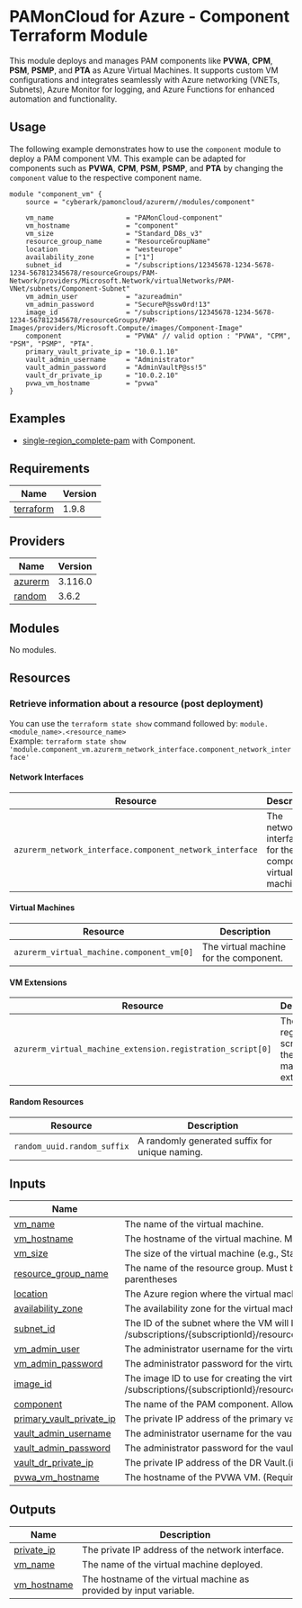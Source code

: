 # PAMonCloud for Azure - Component Terraform Module

This module deploys and manages PAM components like **PVWA**, **CPM**, **PSM**, **PSMP**, and **PTA** as Azure Virtual Machines. It supports custom VM configurations and integrates seamlessly with Azure networking (VNETs, Subnets), Azure Monitor for logging, and Azure Functions for enhanced automation and functionality.

## Usage

The following example demonstrates how to use the `component` module to deploy a PAM component VM. This example can be adapted for components such as **PVWA**, **CPM**, **PSM**, **PSMP**, and **PTA** by changing the `component` value to the respective component name.

```hcl
module "component_vm" {
    source = "cyberark/pamoncloud/azurerm//modules/component"

    vm_name                  = "PAMonCloud-component"
    vm_hostname              = "component"
    vm_size                  = "Standard_D8s_v3"
    resource_group_name      = "ResourceGroupName"
    location                 = "westeurope"
    availability_zone        = ["1"]
    subnet_id                = "/subscriptions/12345678-1234-5678-1234-567812345678/resourceGroups/PAM-Network/providers/Microsoft.Network/virtualNetworks/PAM-VNet/subnets/Component-Subnet"
    vm_admin_user            = "azureadmin"
    vm_admin_password        = "SecureP@ssw0rd!13"
    image_id                 = "/subscriptions/12345678-1234-5678-1234-567812345678/resourceGroups/PAM-Images/providers/Microsoft.Compute/images/Component-Image"
    component                = "PVWA" // valid option : "PVWA", "CPM", "PSM", "PSMP", "PTA".
    primary_vault_private_ip = "10.0.1.10"
    vault_admin_username     = "Administrator"
    vault_admin_password     = "AdminVaultP@ss!5"
    vault_dr_private_ip      = "10.0.2.10"
    pvwa_vm_hostname         = "pvwa"
}
```

## Examples

- [single-region_complete-pam](/examples/single-region_complete-pam) with Component.

<!-- BEGIN_TF_DOCS -->
## Requirements

| Name | Version |
|------|---------|
| <a name="requirement_terraform"></a> [terraform](https://github.com/hashicorp/terraform) | 1.9.8 |

## Providers

| Name | Version |
|------|---------|
| <a name="provider_azurerm"></a> [azurerm](https://github.com/hashicorp/terraform-provider-azurerm) | 3.116.0 |
| <a name="requirement_random"></a> [random](https://github.com/hashicorp/terraform-provider-random) | 3.6.2 |

## Modules

No modules.

## Resources

### Retrieve information about a resource (post deployment)
You can use the `terraform state show` command followed by: `module.<module_name>.<resource_name>`  
Example: `terraform state show 'module.component_vm.azurerm_network_interface.component_network_interface'`  

#### **Network Interfaces**
| Resource                                                | Description                                              |
|---------------------------------------------------------|----------------------------------------------------------|
| `azurerm_network_interface.component_network_interface` | The network interface for the component virtual machine. |

#### **Virtual Machines**
| Resource                                          | Description                                    |
|---------------------------------------------------|------------------------------------------------|
| `azurerm_virtual_machine.component_vm[0]` | The virtual machine for the component. |

#### **VM Extensions**
| Resource                                                           | Description                                                        |
|--------------------------------------------------------------------|--------------------------------------------------------------------|
| `azurerm_virtual_machine_extension.registration_script[0]` | The registration script for the virtual machine extension. |

#### **Random Resources**
| Resource                     | Description                                    |
|------------------------------|------------------------------------------------|
| `random_uuid.random_suffix`  | A randomly generated suffix for unique naming. |

## Inputs

| Name | Description | Type | Default | Required |
|------|-------------|------|---------|:--------:|
| <a name="input_vm_name"></a> [vm\_name](#input\_vm\_name) | The name of the virtual machine. | `string` | `null` | yes |
| <a name="input_vm_hostname"></a> [vm\_hostname](#input\_vm\_hostname) | The hostname of the virtual machine. Must be 3 to 15 characters long, contain at least one letter, and must not start or end with a hyphen.  | `string` | `null` | yes |
| <a name="input_vm_size"></a> [vm\_size](#input\_vm\_size) | The size of the virtual machine (e.g., Standard_D8s_v3). | `string` | `null` | yes |
| <a name="input_resource_group_name"></a> [resource\_group\_name](#input\_resource\_group\_name) | The name of the resource group. Must be between 1 and 90 characters long, start with a letter and contain only alphanumeric characters, underscores, hyphens or parentheses | `string` | `null` | yes |
| <a name="input_location"></a> [location](#input\_location) | The Azure region where the virtual machine will be deployed , lowercase letters only. | `string` | `null` | yes |
| <a name="input_availability_zone"></a> [availability\_zone](#input\_availability\_zone) | The availability zone for the virtual machine. | `list(string)` | `null` | yes |
| <a name="input_subnet_id"></a> [subnet\_id](#input\_subnet\_id) | The ID of the subnet where the VM will be deployed. In the following format : /subscriptions/{subscriptionId}/resourceGroups/{resourceGroupName}/providers/Microsoft.Network/virtualNetworks/{virtualNetworkName}/subnets/{subnetName} | `string` | `null` | yes |
| <a name="input_vm_admin_user"></a> [vm\_admin\_user](#input\_vm\_admin\_user) | The administrator username for the virtual machine. | `string` | `null` | yes |
| <a name="input_vm_admin_password"></a> [vm\_admin\_password](#input\_vm\_admin\_password) | The administrator password for the virtual machine. | `string` | `null` | yes |
| <a name="input_image_id"></a> [image\_id](#input\_image\_id) | The image ID to use for creating the virtual machine. In the following format: /subscriptions/{subscriptionId}/resourceGroups/{resourceGroupName}/providers/Microsoft.Compute/images/{imageName} | `string` | `null` | yes |
| <a name="input_component"></a> [component](#input\_component) | The name of the PAM component. Allowed components are: PVWA, CPM, PSM, PSMP, PTA. | `string` | `null` | yes |
| <a name="input_primary_vault_private_ip"></a> [primary\_vault\_private\_ip](#input\_primary\_vault\_private\_ip) | The private IP address of the primary vault. | `string` | `null` | yes |
| <a name="input_vault_admin_username"></a> [vault\_admin\_username](#input\_vault\_admin\_username) | The administrator username for the vault. | `string` | `null` | yes |
| <a name="input_vault_admin_password"></a> [vault\_admin\_password](#input\_vault\_admin\_password) | The administrator password for the vault. | `string` | `null` | yes |
| <a name="input_vault_dr_private_ip"></a> [vault\_dr\_private\_ip](#input\_vault\_dr\_private\_ip) | The private IP address of the DR Vault.(if exists) | `string` | `null` | no |
| <a name="input_pvwa_vm_hostname"></a> [pvwa\_vm\_hostname](#input\_pvwa\_vm\_hostname) | The hostname of the PVWA VM. (Required only when component is PTA) | `string` | `null` | no |

## Outputs

| Name | Description |
|------|-------------|
| <a name="output_private_ip"></a> [private\_ip](#output\_private\_ip) | The private IP address of the network interface. |
| <a name="output_vm_name"></a> [vm\_name](#output\_vm\_name) | The name of the virtual machine deployed. |
| <a name="output_vm_hostname"></a> [vm\_hostname](#output\_vm\_hostname) | The hostname of the virtual machine as provided by input variable. |

<!-- END_TF_DOCS -->